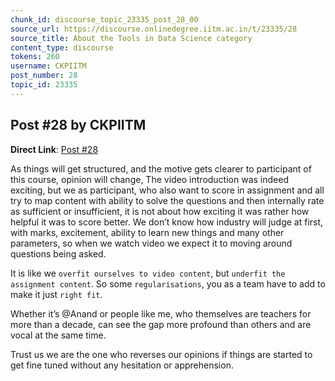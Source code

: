 ```yaml
---
chunk_id: discourse_topic_23335_post_28_00
source_url: https://discourse.onlinedegree.iitm.ac.in/t/23335/28
source_title: About the Tools in Data Science category
content_type: discourse
tokens: 260
username: CKPIITM
post_number: 28
topic_id: 23335
---
```


## Post #28 by CKPIITM

**Direct Link**: [Post #28](https://discourse.onlinedegree.iitm.ac.in/t/23335/28)

As things will get structured, and the motive gets clearer to participant of this course, opinion will change, The video introduction was indeed exciting, but we as participant, who also want to score in assignment and all try to map content with ability to solve the questions and then internally rate as sufficient or insufficient, it is not about how exciting it was rather how helpful it was to score better. We don’t know how industry will judge at first, with marks, excitement, ability to learn new things and many other parameters, so when we watch video we expect it to moving around questions being asked.

It is like we `overfit ourselves to video content`, but `underfit the assignment content`. So some `regularisations`, you as a team have to add to make it just `right fit`.

Whether it’s @Anand or people like me, who themselves are teachers for more than a decade, can see the gap more profound than others and are vocal at the same time.

Trust us we are the one who reverses our opinions if things are started to get fine tuned without any hesitation or apprehension.

